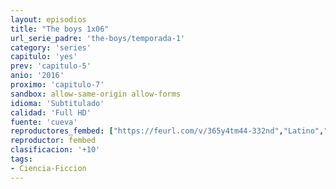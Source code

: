 ```yaml
---
layout: episodios
title: "The boys 1x06"
url_serie_padre: 'the-boys/temporada-1'
category: 'series'
capitulo: 'yes'
prev: 'capitulo-5'
anio: '2016'
proximo: 'capitulo-7'
sandbox: allow-same-origin allow-forms
idioma: 'Subtitulado'
calidad: 'Full HD'
fuente: 'cueva'
reproductores_fembed: ["https://feurl.com/v/365y4tm44-332nd","Latino","https://feurl.com/v/xdqd6c545qm7zg-","Latino","https://feurl.com/v/p8qz3smx7zz1g33","Latino"]
reproductor: fembed
clasificacion: '+10'
tags:
- Ciencia-Ficcion
---
```












